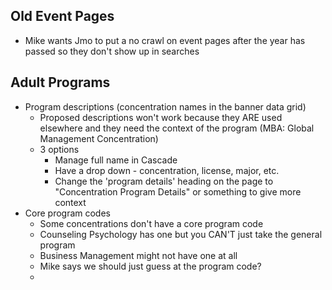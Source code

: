 ## Old Event Pages
* Mike wants Jmo to put a no crawl on event pages after the year has passed so they don't show up in searches

## Adult Programs
* Program descriptions (concentration names in the banner data grid)
     * Proposed descriptions won't work because they ARE used elsewhere and they need the context of the program (MBA: Global Management Concentration)
     * 3 options
          * Manage full name in Cascade
          * Have a drop down - concentration, license, major, etc.
          * Change the 'program details' heading on the page to "Concentration Program Details" or something to give more context
* Core program codes
     * Some concentrations don't have a core program code
     * Counseling Psychology has one but you CAN'T just take the general program
     * Business Management might not have one at all
     * Mike says we should just guess at the program code?
     * 
